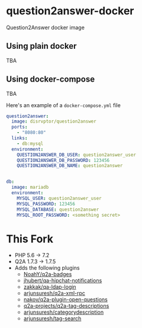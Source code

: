 # question2answer-docker
Question2Answer docker image

## Using plain docker
TBA

## Using docker-compose
TBA


Here's an example of a `docker-compose.yml` file
```yaml
question2answer:
  image: disrvptor/question2answer
  ports:
    - "8080:80"
  links:
    - db:mysql
  environment:
    QUESTION2ANSWER_DB_USER: question2answer_user
    QUESTION2ANSWER_DB_PASSWORD: 123456
    QUESTION2ANSWER_DB_NAME: question2answer


db:
  image: mariadb
  environment:
    MYSQL_USER: question2answer_user
    MYSQL_PASSWORD: 123456
    MYSQL_DATABASE: question2answer
    MYSQL_ROOT_PASSWORD: <something secret>

```

# This Fork

* PHP 5.6 -> 7.2
* Q2A 1.7.3 -> 1.7.5
* Adds the following plugins
  * [NoahY/q2a-badges](https://github.com/NoahY/q2a-badges)
  * [jhubert/qa-hipchat-notifications](https://github.com/jhubert/qa-hipchat-notifications)
  * [zakkak/qa-ldap-login](https://github.com/zakkak/qa-ldap-login)
  * [arjunsuresh/q2a-xml-rpc](https://github.com/arjunsuresh/q2a-xml-rpc)
  * [nakov/q2a-plugin-open-questions](https://github.com/nakov/q2a-plugin-open-questions)
  * [q2a-projects/q2a-tag-descriptions](https://github.com/q2a-projects/q2a-tag-descriptions)
  * [arjunsuresh/categorydescription](https://github.com/arjunsuresh/categorydescription)
  * [arjunsuresh/tag-search](https://github.com/arjunsuresh/tag-search)

